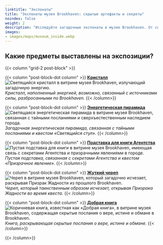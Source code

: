 ```yaml
---
linktitle: "Экспонаты"
title: "Экспонаты музея Brookhaven: скрытые артефакты и секреты"
noindex: false
weight: 2
description: "Исследуйте загадочные экспонаты в музее Brookhaven. От светящихся кристаллов до таинственных книг — каждый предмет хранит в себе секреты, ждущие своего открытия."
images: 
- images/maps/museum_inside.webp
---
```


## Какие предметы выставлены на экспозиции?

{{< column "grid-2 post-block" >}}

{{< column "post-block-dot column" >}}
[**Кристалл**](/casebook/museum/display_items/crystal/)
![Светящийся кристалл в витрине музея Brookhaven, излучающий загадочную энергию.](/images/bh/museum_crystal.webp?height=100px)
*Кристалл, наполненный энергией, возможно, связанный с источниками силы, разбросанными по Brookhaven.*
{{< /column>}}

{{< column "post-block-dot column" >}}
[**Энергетическая пирамида**](/casebook/museum/display_items/energy_pyramid/)
![Светящаяся энергетическая пирамида в витрине музея Brookhaven, связанная с тайными посланиями и сверхъестественным наследием города.](/images/bh/museum_energy_pyramid.webp?height=100px)
*Загадочная энергетическая пирамида, связанная с тайными посланиями и квестом «Светящийся стул».* 
{{< /column>}}

{{< column "post-block-dot column" >}}
[**Подставка для книги Агентства**](/casebook/museum/display_items/book_stand/)
![Пустая подставка для книги в витрине музея Brookhaven, имеющая связь с секретами Агентства и призрачными явлениями в городе.](/images/bh/museum_book_stand.webp?height=100px)
*Пустая подставка, связанная с секретами Агентства и квестом «Призрачное явление».* 
{{< /column>}}

{{< column "post-block-dot column" >}}
[**Жуткий череп**](/casebook/museum/display_items/skull/)
![Череп в витрине музея Brookhaven, который загадочно исчезает, раскрывая Призрак Жадности из прошлого Brookhaven.](/images/bh/museum_skull.webp?height=100px)
*Череп, который таинственным образом исчезает, открывая Призрака Жадности во время квеста.* 
{{< /column>}}

{{< column "post-block-dot column" >}}
[**Добрая книга**](/casebook/museum/display_items/good_book/)
![Коричневая книга, известная как «Добрая книга», в витрине музея Brookhaven, содержащая скрытые послания о вере, истине и обмане в Brookhaven.](/images/bh/museum_good_book.webp?height=100px)
*Книга, раскрывающая скрытые послания о вере, истине и обмане.* 
{{< /column>}}

{{< /column>}}

